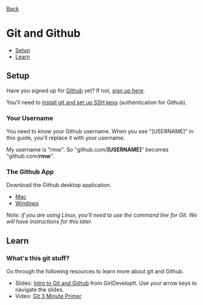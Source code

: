 [Back](README.md)

# Git and Github 

* [Setup](#setup)
* [Learn](#learn)

## Setup

Have you signed up for [Github](http://www.github.com) yet? If not, [sign up here](https://github.com/).

You'll need to [install git and set up SSH keys](https://help.github.com/articles/set-up-git) (authentication for Github). 

### Your Username

You need to know your Github username.  When you see "[USERNAME]" in this guide, you'll replace it with your username.

My username is "rmw".  So "github.com/**[USERNAME]**" becomes "github.com/**rmw**".

### The Github App

Download the Github desktop application.

- [Mac](http://mac.github.com/)
- [Windows](http://windows.github.com/)

*Note: if you are using Linux, you'll need to use the command line for Git. We will have instructions for this later.*


## Learn

### What's this git stuff?

Go through the following resources to learn more about git and Github.

* Slides: [Intro to Git and Github](http://girldevelopit.com/assets/github/index.html#/) from GirlDevelopIt.  Use your arrow keys to navigate the slides.
* Video: [Git 3 Minute Primer](http://www.youtube.com/watch?v=_Jmkvv_nKTE)





